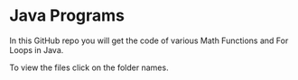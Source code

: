 # Java Programs

In this GitHub repo you will get the code of various Math Functions and For Loops in Java.

To view the files click on the folder names.
